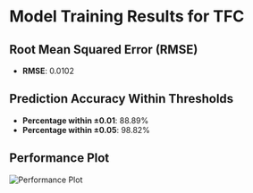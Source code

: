 # Model Training Results for TFC

## Root Mean Squared Error (RMSE)
- **RMSE**: 0.0102

## Prediction Accuracy Within Thresholds
- **Percentage within ±0.01**: 88.89%
- **Percentage within ±0.05**: 98.82%

## Performance Plot
![Performance Plot](../imgs/TFC.png)
